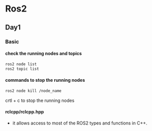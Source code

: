 # Ros2
## Day1
### Basic
#### check the running nodes and topics
```bash
ros2 node list
ros2 topic list
```
#### commands to stop the running nodes
```bash
ros2 node kill /node_name
```
crtl + c to stop the running nodes

#### rclcpp/rclcpp.hpp
- it allows access to most of the ROS2 types and
 functions in C++.

 